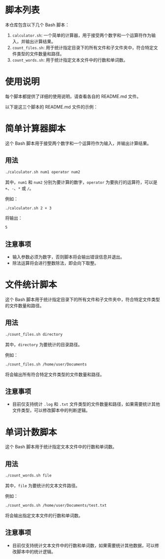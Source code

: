 # 脚本列表

本仓库包含以下几个 Bash 脚本：

1. `calculator.sh`: 一个简单的计算器，用于接受两个数字和一个运算符作为输入，并输出计算结果。
2. `count_files.sh`: 用于统计指定目录下的所有文件和子文件夹中，符合特定文件类型的文件数量和路径。
3. `count_words.sh`: 用于统计指定文本文件中的行数和单词数。

# 使用说明

每个脚本都提供了详细的使用说明，请查看各自的 README.md 文件。

以下是这三个脚本的 README.md 文件的示例：

# 简单计算器脚本

这个 Bash 脚本用于接受两个数字和一个运算符作为输入，并输出计算结果。

## 用法

```bash
./calculator.sh num1 operator num2
```

其中，`num1` 和 `num2` 分别为要计算的数字，`operator` 为要执行的运算符，可以是 `+`、`-`、`*` 或 `/`。

例如：

```bash
./calculator.sh 2 + 3
```

将输出：

```bash
5
```

## 注意事项

- 输入参数必须为数字，否则脚本将会输出错误信息并退出。
- 除法运算将会进行整数除法，即会向下取整。

# 文件统计脚本

这个 Bash 脚本用于统计指定目录下的所有文件和子文件夹中，符合特定文件类型的文件数量和路径。

## 用法

```bash
./count_files.sh directory
```

其中，`directory` 为要统计的目录路径。

例如：

```bash
./count_files.sh /home/user/Documents
```

将会输出所有符合特定文件类型的文件数量和路径。

## 注意事项

- 目前仅支持统计 `.log` 和 `.txt` 文件类型的文件数量和路径，如果需要统计其他文件类型，可以修改脚本中的判断逻辑。

# 单词计数脚本

这个 Bash 脚本用于统计指定文本文件中的行数和单词数。

## 用法

```bash
./count_words.sh file
```

其中，`file` 为要统计的文本文件路径。

例如：

```bash
./count_words.sh /home/user/Documents/test.txt
```

将会输出指定文本文件的行数和单词数。

## 注意事项

- 目前仅支持统计文本文件中的行数和单词数，如果需要统计其他数据，可以修改脚本中的统计逻辑。